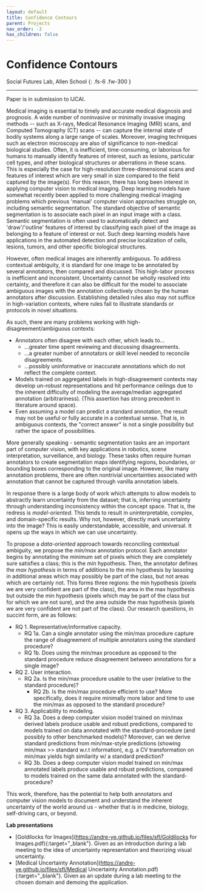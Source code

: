```yaml
---
layout: default
title: Confidence Contours
parent: Projects
nav_order: -3
has_children: false
---
```


# Confidence Contours

Social Futures Lab, Allen School
{: .fs-6 .fw-300 }

---

Paper is in submission to IJCAI.

Medical imaging is essential to timely and accurate medical diagnosis and prognosis. A wide number of noninvasive or minimally invasive imaging methods -- such as X-rays, Medical Resonance Imaging (MRI) scans, and Computed Tomography (CT) scans -- can capture the internal state of bodily systems along a large range of scales. Moreover, imaging techniques such as electron microscopy are also of significance to non-medical biological studies. Often, it is inefficient, time-consuming, or laborious for humans to manually identify features of interest, such as lesions, particular cell types, and other biological structures or aberrations in these scans. This is especially the case for high-resolution three-dimensional scans and features of interest which are very small in size compared to the field captured by the image(s). For this reason, there has long been interest in applying computer vision to medical imaging. Deep learning models have somewhat recently been applied to more challenging medical imaging problems which previous 'manual' computer vision approaches struggle on, including semantic segmentation. The standard objective of semantic segmentation is to associate each pixel in an input image with a class. Semantic segmentation is often used to automatically detect and 'draw'/'outline' features of interest by classifying each pixel of the image as belonging to a feature of interest or not. Such deep learning models have applications in the automated detection and precise localization of cells, lesions, tumors, and other specific biological structures.

However, often medical images are inherently ambiguous. To address contextual ambiguity, it is standard for one image to be annotated by several annotators, then compared and discussed. This high-labor process is inefficient and inconsistent. Uncertainty cannot be wholly resolved into certainty, and therefore it can also be difficult for the model to associate ambiguous images with the annotation collectively chosen by the human annotators after discussion. Establishing detailed rules also may not suffice in high-variation contexts, where rules fail to illustrate standards or protocols in novel situations. 

As such, there are many problems working with high-disagreement/ambiguous contexts:
- Annotators often disagree with each other, which leads to…
  - ...greater time spent reviewing and discussing disagreements.
  - ...a greater number of annotators or skill level needed to reconcile disagreements.
  - ...possibly uninformative or inaccurate annotations which do not reflect the complete context.
- Models trained on aggregated labels in high-disagreement contexts may develop un-robust representations and hit performance ceilings due to the inherent difficulty of modeling the average/median aggregated annotation (arbitrariness). (This assertion has strong precedent in literature around space).
- Even assuming a model can predict a standard annotation, the result may not be useful or fully accurate in a contextual sense. That is, in ambiguous contexts, the "correct answer" is not a single possibility but rather the space of possibilities.

More generally speaking - semantic segmentation tasks are an important part of computer vision, with key applications in robotics, scene interpretation, surveillance, and biology. These tasks often require human annotators to create segmentation maps identifying regions, boundaries, or bounding boxes corresponding to the original image. However, like many annotation problems, there are often nontrivial uncertainties associated with annotation that cannot be captured through vanilla annotation labels.

In response there is a large body of work which attempts to allow models to abstractly learn uncertainty from the dataset; that is, inferring uncertainty through understanding inconsistency within the concept space. That is, the redress is _model-oriented_. This tends to result in uninterpretable, complex, and domain-specific results. Why not, however, directly mark uncertainty into the image? This is easily understandable, accessible, and universal. It opens up the ways in which we can use uncertainty.

To propose a _data-oriented_ approach towards reconciling contextual ambiguity, we propose the _min/max_ annotation protocol. Each annotator begins by annotating the minimum set of pixels which they are completely sure satisfies a class; this is the _min_ hypothesis. Then, the annotator defines the _max hypothesis_ in terms of additions to the min hypothesis by lassoing in additional areas which may possibly be part of the class, but not areas which are certainly not. This forms three regions: the min hypothesis (pixels we are very confident are part of the class), the area in the max hypothesis but outside the min hypothesis (pixels which may be part of the class but for which we are not sure), and the area outside the max hypothesis (pixels we are very confident are not part of the class). Our research questions, in succint form, are as follows:

- RQ 1. Representative/informative capacity.
  - RQ 1a. Can a single annotator using the min/max procedure capture the range of disagreement of multiple annotators using the standard procedure?
  - RQ 1b. Does using the min/max procedure as opposed to the standard procedure reduce disagreement between annotations for a single image?
- RQ 2. User interaction.
  - RQ 2a. Is the min/max procedure usable to the user (relative to the standard procedure)?
	- RQ 2b. Is the min/max procedure efficient to use? More specifically, does it require minimally more labor and time to use the min/max as opposed to the standard procedure?
- RQ 3. Applicability to modeling.
  - RQ 3a. Does a deep computer vision model trained on min/max derived labels produce usable and robust predictions, compared to models trained on data annotated with the standard-procedure (and possibly to other benchmarked models)? Moreover, can we derive standard predictions from min/max-style predictions (showing min/max >> standard w.r.t information), e.g. a CV transformation on min/max yields high similarity w/ a standard prediction?
  - RQ 3b. Does a deep computer vision model trained on min/max annotated labels produce usable and robust predictions, compared to models trained on the same data annotated with the standard-procedure?

This work, therefore, has the potential to help both annotators and computer vision models to document and understand the inherent uncertainty of the world around us - whether that is in medicine, biology, self-driving cars, or beyond.

**Lab presentations**
- [Goldilocks for Images](https://andre-ye.github.io/files/sfl/Goldilocks for Images.pdf){:target="_blank"}. Given as an introduction during a lab meeting to the idea of uncertainty representation and theorizing visual uncertainty.
- [Medical Uncertainty Annotation](https://andre-ye.github.io/files/sfl/Medical Uncertainty Annotation.pdf){:target="_blank"}. Given as an update during a lab meeting to the chosen domain and demoing the application.



